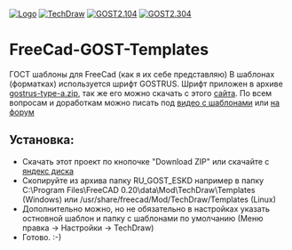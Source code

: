 [![Logo](https://raw.githubusercontent.com/xSpVx/FreeCad-GOST-Templates/master/images/FreeCad.png)](https://www.freecadweb.org/) 
[![TechDraw](https://raw.githubusercontent.com/xSpVx/FreeCad-GOST-Templates/master/images/TechDraw.png)](https://www.freecadweb.org/wiki/TechDraw_Module/ru) 
[![GOST2.104](https://raw.githubusercontent.com/xSpVx/FreeCad-GOST-Templates/master/images/GOST_2104-2006.png)](http://docs.cntd.ru/document/1200045443) 
[![GOST2.304](https://raw.githubusercontent.com/xSpVx/FreeCad-GOST-Templates/master/images/GOST_2.304-1981.png)](http://docs.cntd.ru/document/1200003503)
# FreeCad-GOST-Templates
ГОСТ шаблоны для FreeCad (как я их себе представляю)
В шаблонах (форматках) используется шрифт GOSTRUS.
Шрифт приложен в архиве [gostrus-type-a.zip](https://github.com/xSpVx/FreeCad-GOST-Templates/blob/master/RU_GOST_ESKD/gostrus-type-a.zip), так же его можно скачать с этого [сайта](https://fontlibrary.org/ru/font/gostrus-type-a).
По всем вопросам и доработкам можно писать под [видео с шаблонами](https://youtu.be/staTJjwDF6Y) или [на форум](https://forum.freecadweb.org/viewtopic.php?f=29&t=33795&sid=69c696fdce1b5ff4935ce3477883e3cd)

Установка:
----------
- Скачать этот проект по кнопочке "Download ZIP" или скачайте с [яндекс диска](https://yadi.sk/d/BpOLTm37pxVTJQ)
- Скопируйте из архива папку RU_GOST_ESKD например в папку C:\Program Files\FreeCAD 0.20\data\Mod\TechDraw\Templates (Windows) или /usr/share/freecad/Mod/TechDraw/Templates (Linux)
- Дополнительно можно, но не обязательно в настройках указать остновной шаблон и папку с шаблонами по умолчанию (Меню правка -> Настройки -> TechDraw)
- Готово. :-)
